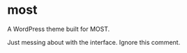 most
====

A WordPress theme built for MOST.

Just messing about with the interface.  Ignore this comment.
